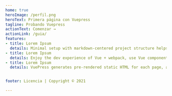 ```yaml
---
home: true
heroImage: /perfil.png
heroText: Primera página con Vuepress
tagline: Probando Vuepress
actionText: Comenzar →
actionLink: /guia/
features:
- title: Lorem Ipsum
  details: Minimal setup with markdown-centered project structure helps you focus on writing.
- title: Lorem Ipsum
  details: Enjoy the dev experience of Vue + webpack, use Vue components in markdown, and develop custom themes with Vue.
- title: Lorem Ipsum
  details: VuePress generates pre-rendered static HTML for each page, and runs as an SPA once a page is loaded.


footer: Licencia | Copyright © 2021 

---
```

